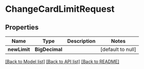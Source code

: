 # ChangeCardLimitRequest

## Properties

| Name         | Type           | Description | Notes             |
|--------------|----------------|-------------|-------------------|
| **newLimit** | **BigDecimal** |             | [default to null] |

[[Back to Model list]](../../README.md#documentation-for-models) [[Back to API list]](../../README.md#documentation-for-api-endpoints) [[Back to README]](../../README.md)

